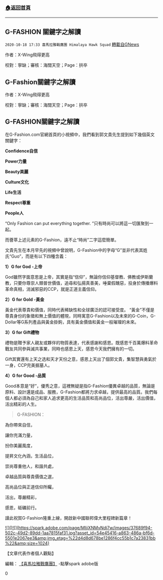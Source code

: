 ###  [:house:返回首頁](https://github.com/ourhimalayas/txt)
---

## G-FASHION 關鍵字之解讀
`2020-10-18 17:33 喜馬拉雅戰鷹團 Himalaya Hawk Squad` [轉載自GNews](https://gnews.org/zh-hant/432657/)

作者：X-Wing飛得更高

校對：寧缺；審核：海闊天空；Page：拱卒

## **G-Fashion關鍵字之解讀**

作者：X-Wing飛得更高

校對：寧缺；審核：海闊天空；Page：拱卒

## **G-FASHION關鍵字之解讀**



在G-Fashion.com官網首頁的小視頻中，我們看到郭文貴先生提到如下幾個英文關鍵字：

**Confidence自信**

**Power力量**

**Beauty美麗**

**Culture文化**

**Life生活**

**Respect尊重**

**People人**

“Only Fashion can put everything together. ”只有時尚可以將這一切匯聚到一起。

而薈萃上述元素的G-Fashion，遠不止“時尚”二字這麼簡單。

文貴先生在本月早先的視頻中曾說明，G-Fashion中的字母“G”並非代表其姓氏“Guo”，而是有以下四種含義：

**1）G for God -上帝**

God雖然字面意思是上帝，其實是指“信仰”，無論你信仰基督教、佛教或伊斯蘭教，只要你尊崇人類普世價值，追尋和弘揚真善美，唾棄假醜惡，投身於傳播爆料革命真相，消滅邪惡的CCP，就是正道主義信仰。

**2）G for Gold -黃金**

黃金代表尊貴和價值，同時代表稀缺性和全球廣泛的認可接受度。 “黃金”不僅是尊貴身份的象徵和無上價值的體現，同時寓意G-Fashion以及未來的G-Coin，G-Dollar等G系列產品與黃金掛鉤，具有黃金價值和黃金一般璀璨的未來。

**3）G for Gift禮物**

禮物是贈予家人親友或夥伴的物質表達，代表感謝和感恩。既感恩千百萬爆料革命戰友共同參與滅共事業，同時也感恩上天，感恩今天我們擁有的一切。

Gift其實還有上天之选和天才天份之意，感恩上天出了個郭文貴，集智慧與勇氣於一身，CCP完美掘墓人。

**4）G for Good -品質**

Good本意是“好”，優秀之意，這裡無疑是指G-Fashion優異卓越的品質，無論是原料、設計還是成品、服務，G-Fashion都將力求卓越，提供最高的品質。我們每個人都必須為自己和家人追求更高的生活品質和高尚品位，活出尊嚴，活出價值，活出精彩的人生。


> G-FASHION：


為你帶來自信，

讓你充滿力量，

扮你美麗風度，

提昇文化內涵，生活品位，

崇尚尊重他人，和諧共處，

卓越品質與尊貴價值之選，

高尚品位與正道信仰所矚，

活出，尊嚴精彩，

感恩，砥礪前行。

謹此祝賀G-Fashion隆重上線，開啟新中國聯邦偉大里程碑新篇章！

[!\[\]()!\[\](https://spark.adobe.com/page/MIjiXNMvNdj7w/images/37689f94-502c-49d2-89dd-1aa7815faf31.jpg?asset_id=54e45416-a863-486a-bf6d-5501e2067ee3&amp;img_etag=%22d4d8d678be1286f4cc55b1c7a23831bb%22&amp;size=1024)](https://spark.adobe.com/page/MIjiXNMvNdj7w/images/37689f94-502c-49d2-89dd-1aa7815faf31.jpg?asset_id=54e45416-a863-486a-bf6d-5501e2067ee3&amp;img_etag=%22d4d8d678be1286f4cc55b1c7a23831bb%22&amp;size=1024)

【文章代表作者個人觀點】

編輯： [【喜馬拉雅戰鷹團】](https://spark.adobe.com/page/MIjiXNMvNdj7w/) -點擊spark adobe版

0

